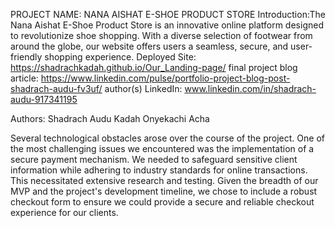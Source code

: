 PROJECT NAME: NANA AISHAT E-SHOE PRODUCT STORE
Introduction:The Nana Aishat E-Shoe Product Store is an innovative online platform designed to revolutionize shoe shopping. With a diverse selection of footwear from around the globe, our website offers users a seamless, secure, and user-friendly shopping experience.
Deployed Site: https://shadrachkadah.github.io/Our_Landing-page/
final project blog article: https://www.linkedin.com/pulse/portfolio-project-blog-post-shadrach-audu-fv3uf/
author(s) LinkedIn: www.linkedin.com/in/shadrach-audu-917341195

Authors:
  Shadrach Audu Kadah
  Onyekachi Acha

Several technological obstacles arose over the course of the project. One of the most challenging issues we encountered was the implementation of a secure payment mechanism. We needed to safeguard sensitive client information while adhering to industry standards for online transactions. This necessitated extensive research and testing. Given the breadth of our MVP and the project's development timeline, we chose to include a robust checkout form to ensure we could provide a secure and reliable checkout experience for our clients.
